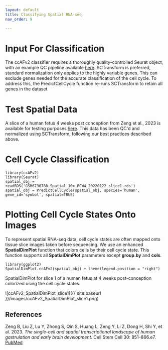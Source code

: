```yaml
---
layout: default
title: Classifying Spatial RNA-seq
nav_order: 9

---
```

# Input For Classification

The ccAFv2 classifier requires a thoroughly quality-controlled Seurat
object, with an example QC pipeline available
[here](https://github.com/plaisier-lab/ccAFv2/blob/main/code/02_scQC_2024.R).
SCTransform is preferred, standard normalization only applies to the
highly variable genes. This can exclude genes needed for the accurate
classification of the cell cycle. To address this, the PredictCellCycle
function re-runs SCTransform to retain all genes in the dataset

# Test Spatial Data

A slice of a human fetus 4 weeks post conception from Zeng et al., 2023
is available for testing purposes
[here](https://zenodo.org/records/10961633/files/GSM6736780_Spatial_10x_PCW4_20220122_slice1.rds?download=1).
This data has been QC'd and normalized using SCTransform, following our
best practices described above.

# Cell Cycle Classification

```
library(ccAFv2)
library(Seurat)
spatial_obj = readRDS('GSM6736780_Spatial_10x_PCW4_20220122_slice1.rds')
spatial_obj = PredictCellCycle(spatial_obj, species='human', gene_id='symbol', spatial=TRUE)
```

# Plotting Cell Cycle States Onto Images

To represent spatial RNA-seq data, cell cycle states are often mapped
onto tissue slice images taken before sequencing. We use an enhanced
**SpatialDimPlot** function that colors cells by their cell cycle state.
This function supports all **SpatialDimPlot** parameters except
**group.by** and **cols**.

```
library(ggplot2)
SpatialDimPlot.ccAFv2(spatial_obj) + theme(legend.position = "right")

```

SpatialDimPlot for slice 1 of a human fetus at 4 weeks post-conception
colorized using the cell cycle states.

![ccAFv2_SpatialDimPlot_slice1]({{ site.baseurl }}/images/ccAFv2_SpatialDimPlot_slice1.png)

## References 
Zeng B, Liu Z, Lu Y, Zhong S, Qin S, Huang L, Zeng Y, Li Z, Dong H, Shi Y, et al. 2023. *The single-cell and spatial transcriptional landscape of human gastrulation and early brain development.* Cell Stem Cell 30: 851–866.e7. [PubMed](https://pubmed.ncbi.nlm.nih.gov/37192616/) 

